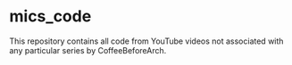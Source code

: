 # mics_code
This repository contains all code from YouTube videos not associated with any particular series by CoffeeBeforeArch.

